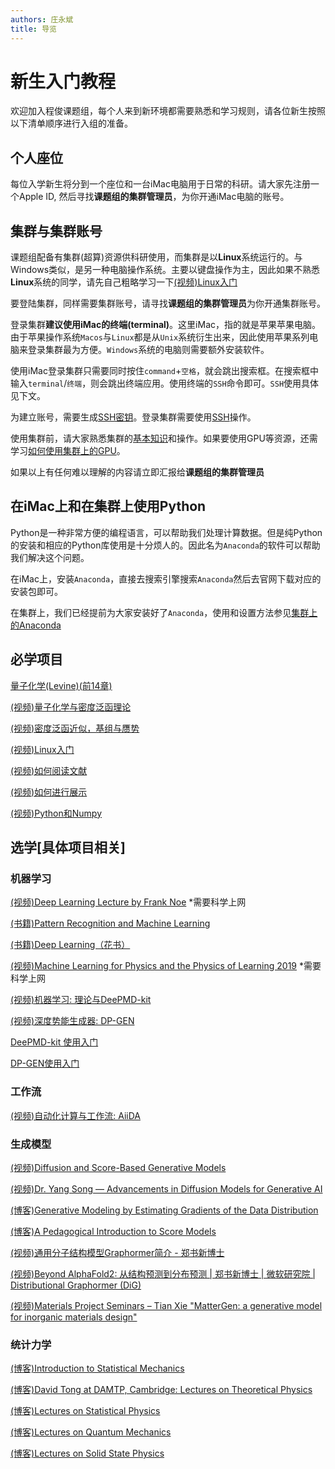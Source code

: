 ```yaml
---
authors: 庄永斌
title: 导览
---
```


# 新生入门教程

欢迎加入程俊课题组，每个人来到新环境都需要熟悉和学习规则，请各位新生按照以下清单顺序进行入组的准备。

## 个人座位

每位入学新生将分到一个座位和一台iMac电脑用于日常的科研。请大家先注册一个Apple ID, 然后寻找**课题组的集群管理员**，为你开通iMac电脑的账号。

## 集群与集群账号

课题组配备有集群(超算)资源供科研使用，而集群是以**Linux**系统运行的。与Windows类似，是另一种电脑操作系统。主要以键盘操作为主，因此如果不熟悉**Linux**系统的同学，请先自己粗略学习一下[(视频)Linux入门](./linux.md)

要登陆集群，同样需要集群账号，请寻找**课题组的集群管理员**为你开通集群账号。

登录集群**建议使用iMac的终端(terminal)**。这里iMac，指的就是苹果苹果电脑。由于苹果操作系统`Macos`与`Linux`都是从`Unix`系统衍生出来，因此使用苹果系列电脑来登录集群最为方便。`Windows`系统的电脑则需要额外安装软件。

使用iMac登录集群只需要同时按住`command`+`空格`，就会跳出搜索框。在搜索框中输入`terminal`/`终端`，则会跳出终端应用。使用终端的`SSH`命令即可。`SSH`使用具体见下文。

为建立账号，需要生成[SSH密钥](../cluster_usage/ssh_note.md#创建密钥对)。登录集群需要使用[SSH](../cluster_usage/ssh_note.md)操作。

使用集群前，请大家熟悉集群的[基本知识](../cluster_usage/cluster_usage.md)和操作。如果要使用GPU等资源，还需学习[如何使用集群上的GPU](../cluster_usage/gpu_usage.md)。

如果以上有任何难以理解的内容请立即汇报给**课题组的集群管理员**

## 在iMac上和在集群上使用Python

Python是一种非常方便的编程语言，可以帮助我们处理计算数据。但是纯Python的安装和相应的Python库使用是十分烦人的。因此名为`Anaconda`的软件可以帮助我们解决这个问题。

在iMac上，安装`Anaconda`，直接去搜索引擎搜索`Anaconda`然后去官网下载对应的安装包即可。

在集群上，我们已经提前为大家安装好了`Anaconda`，使用和设置方法参见[集群上的Anaconda](../cluster_usage/conda.md)

## 必学项目

[量子化学(Levine)(前14章)](../book_recommendation.md)

[(视频)量子化学与密度泛函理论](./qc_dft.md)

[(视频)密度泛函近似，基组与赝势](./basis_pps.md)

[(视频)Linux入门](./linux.md)

[(视频)如何阅读文献](./read_papers.md)

[(视频)如何进行展示](./presentation.md)

[(视频)Python和Numpy](./python_numpy.md)

## 选学[具体项目相关]

### 机器学习

[(视频)Deep Learning Lecture by Frank Noe](https://www.youtube.com/playlist?list=PLqPI2gxxYgMKN5AVcTajQ79BTV4BiFN_0) *需要科学上网

[(书籍)Pattern Recognition and Machine Learning](https://www.microsoft.com/en-us/research/uploads/prod/2006/01/Bishop-Pattern-Recognition-and-Machine-Learning-2006.pdf) 

[(书籍)Deep Learning（花书）](http://alvarestech.com/temp/deep/Deep%20Learning%20by%20Ian%20Goodfellow,%20Yoshua%20Bengio,%20Aaron%20Courville%20(z-lib.org).pdf) 

[(视频)Machine Learning for Physics and the Physics of Learning 2019](https://www.youtube.com/playlist?list=PLHyI3Fbmv0SfQfS1rknFsr_UaaWpJ1EKA) *需要科学上网

[(视频)机器学习: 理论与DeePMD-kit](./dpmd.md)

[(视频)深度势能生成器: DP-GEN](./dpgen.md)

[DeePMD-kit 使用入门](../software_usage/DeePMD-kit.md)

[DP-GEN使用入门](../software_usage/DP-GEN.md)

### 工作流

[(视频)自动化计算与工作流: AiiDA](./workflow.md)

### 生成模型
[(视频)Diffusion and Score-Based Generative Models](https://www.youtube.com/watch?v=wMmqCMwuM2Q) 

[(视频)Dr. Yang Song — Advancements in Diffusion Models for Generative AI](https://www.youtube.com/watch?v=y8q3gh61OY0) 

[(博客)Generative Modeling by Estimating Gradients of the Data Distribution](http://yang-song.net/blog/2021/score/) 

[(博客)A Pedagogical Introduction to Score Models](https://ericmjl.github.io/score-models/) 

[(视频)通用分子结构模型Graphormer简介 - 郑书新博士](https://www.bilibili.com/video/BV1eF411A76S/?spm_id_from=333.337.search-card.all.click&vd_source=4b5c9edbc7203322daab34ea479c2688) 

[(视频)Beyond AlphaFold2: 从结构预测到分布预测 | 郑书新博士 | 微软研究院 | Distributional Graphormer (DiG)](https://www.bilibili.com/video/BV1kV41137ud/?spm_id_from=333.337.search-card.all.click&vd_source=4b5c9edbc7203322daab34ea479c2688) 

[(视频)Materials Project Seminars – Tian Xie "MatterGen: a generative model for inorganic materials design"](https://www.youtube.com/watch?v=Smz1go6_Spo) 

### 统计力学

[(博客)Introduction to Statistical Mechanics](https://web.stanford.edu/~peastman/statmech/#contents) 

[(博客)David Tong at DAMTP, Cambridge: Lectures on Theoretical Physics](http://www.damtp.cam.ac.uk/user/tong/teaching.html) 

[(博客)Lectures on Statistical Physics](https://www.damtp.cam.ac.uk/user/tong/statphys.html) 

[(博客)Lectures on Quantum Mechanics](http://www.damtp.cam.ac.uk/user/tong/quantum.html) 

[(博客)Lectures on Solid State Physics](http://www.damtp.cam.ac.uk/user/tong/solidstate.html) 
